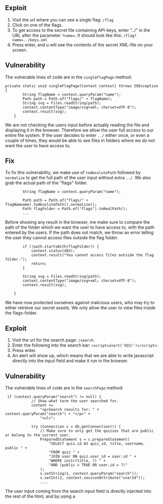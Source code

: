 ## Exploit

1. Visit the url where you can see a single flag:  `/flag`
2. Click on one of the flags.
3. To get access to the secret file containing API-keys, enter "../" in the URL after the parameter `?name=`. It should look like this: `/flag?name=../keys.xml`
4. Press enter, and u will see the contents of the secret XML-file on your screen.

## Vulnerability

The vulnerable lines of code are in the `singleFlagPage` method:
```
private static void singleFlagPage(Context context) throws IOException {
        String flagName = context.queryParam("name");
        Path path = Path.of("flags/" + flagName);
        String svg = Files.readString(path);
        context.contentType("image/svg+xml; charset=UTF-8");
        context.result(svg);
    }
```
We are not checking the users input before actually reading the file and displaying it in the browser. Therefore we allow the user full access to our entire file system. If the user decides to enter `../` either once, or even a couple of times, they would be able to see files in folders where we do not want the user to have access to.

## Fix

To fix this vulnerability, we make use of `toAbsolutePath` followed by `normalize` to get the full path of the user input without extra `../`. We also grab the actual path of the "flags" folder.
```
        String flagName = context.queryParam("name");

        Path path = Path.of("flags/" + flagNameame).toAbsolutePath().normalize();
        Path flagFolder = Path.of("flags").toRealPath();   
        ...
```
Before showing any result in the browser, me make sure to compare the path of the folder which we want the user to have access to, with the path entered by the users. If the path does not match, we throw an error telling the user they cannot access files outside the flag folder.
```
        if (!path.startsWith(flagFolder)) {
            context.status(403);
            context.result("You cannot access files outside the flag folder.");
            return;
        }

        String svg = Files.readString(path);
        context.contentType("image/svg+xml; charset=UTF-8");
        context.result(svg);

    }
```
We have now protected ourselves against malicious users, who may try to either retrieve our secret assets. We only allow the user to view files inside the flags-folder.  


## Exploit

1. Visit the url for the search page:  `/search`.
2. Enter the following into the search bar: `<script>alert('XSS!')</script>`.
3. Press enter.
4. An alert will show up, which means that we are able to write javascript directly into the input field and make it run in the browser.

## Vulnerability

The vulnerable lines of code are in the `searchPage` method:
```
 if (context.queryParam("search") != null) {
            // Show what term the user searched for.
            content +=
                "<p>Search results for: " + context.queryParam("search") + "</p>" +
                "<ul>";

            try (Connection c = db.getConnection()) {
                // Make sure to only get the quizzes that are public or belong to the current user.
                PreparedStatement s = c.prepareStatement(
                    "SELECT quiz.id AS quiz_id, title, username, public " +
                    "FROM quiz " +
                    "JOIN user ON quiz.user_id = user.id " +
                    "WHERE instr(title, ?) " +
                    "AND (public = TRUE OR user.id = ?)"
                );
                s.setString(1, context.queryParam("search"));
                s.setInt(2, context.sessionAttribute("userId"));
                ....
```
The user input coming from the search input field is directly injected into the rest of the html, and by using a <script> tag, it will therefore also be interpreted by the browser as an html-element. To be more concrete, a tag used to run javascript. Here we are simply showing that running scripts in the browser is possible by showing an innocent browser alert, but if an attacker really wanted to, they could cause serious harm to your website visitors. For example by creating fake password forms, malicious links, and a whole lot more.

## Fix

To fix this vulnerability, we make use of `Encoder`, which is a class from the Owasp library which specializes in web security. The Encoder changes the way the `<script>` tag is interpreted by the browser. Import the following: `import org.owasp.encoder.Encode`. All we need to do other than to import, is to wrap our input inside of an Encoder-object, and the input will be interpreted as just a plain String by the browser:
```
 ....       
 "<p>Search results for: " + Encode.forHtml(context.queryParam("search")) + "</p>" + "<ul>";  
 ....       
```
We have now protected ourselves against malicious users, who may try to run damaging code inside the search input field on our website. 
        
        
## Exploit
        
1. Register an account at `/register`.
2. Log in to the website.
3. Go to `/create` and fill in the form to make a quiz.
4. In the title-input, enter `<script>alert('XSS!')</script>`.
5. Go to the play-page at `/play`.
6. As soon as the page loads, the script will run as it gets pulled from the database.
        
## Vulnerability
        
One could argue that you should not be able to save something like `<script>alert('XSS!')</script>` to the database in the first place, but here we are going to focus on the part of the code that actually triggers the script. The vulnerable lines of code are in the `showQuiz` function in the `main.js` file:
        
```
        
....        
questionNode.innerHTML =
            '<h1 class="quiz-title">Quiz: ' + quiz.title + (quiz.public ? '' : ' [private]') + '</h1>' +
            '<figure class="flag">' +
                '<img src="/flag?name=' + question.image_path + '">' +
            '</figure>' +
            '<h2 class="prompt">' + question.prompt + '</h2>'   
        
....        
        
```    
       
The `quiz.title` variable, which we now know can contain a malicious script, is grabbed from the database and then directly injected into the html with the use of `innerHTML`. This means that at this point, the potentially malicious code is now stored in our database, and will run every single time ANY user visits the website. This is called a *Persisted* XSS exploit, as it is saved to the server, and hence it will run for anyone making a request to the site. 
        
        
        
        
        
